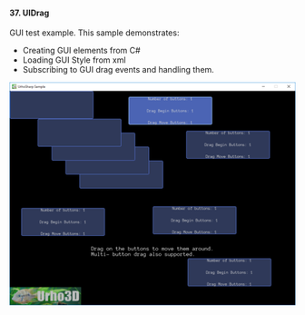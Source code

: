 #### 37. UIDrag

GUI test example.
This sample demonstrates:
- Creating GUI elements from C#
- Loading GUI Style from xml
- Subscribing to GUI drag events and handling them.

![Screenshot](Screenshot.png)